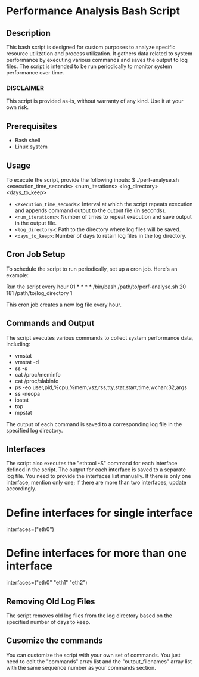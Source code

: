 # Performance Analysis Bash Script

## Description
This bash script is designed for custom purposes to analyze specific resource utilization and process utilization. 
It gathers data related to system performance by executing various commands and saves the output to log files. 
The script is intended to be run periodically to monitor system performance over time.

### DISCLAIMER
This script is provided as-is, without warranty of any kind. Use it at your own risk.

## Prerequisites
- Bash shell
- Linux system

## Usage
To execute the script, provide the following inputs:
$ ./perf-analyse.sh <execution_time_seconds> <num_iterations> <log_directory> <days_to_keep>

- `<execution_time_seconds>`: Interval at which the script repeats execution and appends command output to the output file (in seconds).
- `<num_iterations>`: Number of times to repeat execution and save output in the output file.
- `<log_directory>`: Path to the directory where log files will be saved.
- `<days_to_keep>`: Number of days to retain log files in the log directory.

## Cron Job Setup
To schedule the script to run periodically, set up a cron job. Here's an example:

Run the script every hour
01 * * * * /bin/bash /path/to/perf-analyse.sh 20 181 /path/to/log_directory 1

This cron job creates a new log file every hour.

## Commands and Output
The script executes various commands to collect system performance data, including:
- vmstat
- vmstat -d
- ss -s
- cat /proc/meminfo
- cat /proc/slabinfo
- ps -eo user,pid,%cpu,%mem,vsz,rss,tty,stat,start,time,wchan:32,args
- ss -neopa
- iostat
- top
- mpstat

The output of each command is saved to a corresponding log file in the specified log directory.

## Interfaces
The script also executes the "ethtool -S" command for each interface defined in the script. The output for each interface is saved to a separate log file.
You need to provide the interfaces list manually. If there is only one interface, mention only one; if there are more than two interfaces, update accordingly.

# Define interfaces for single interface
interfaces=("eth0")

# Define interfaces for more than one interface
interfaces=("eth0" "eth1" "eth2")

## Removing Old Log Files
The script removes old log files from the log directory based on the specified number of days to keep.

## Cusomize the commands 
You can customize the script with your own set of commands.
You just need to edit the "commands" array list and the "output_filenames" array list with the same sequence number as your commands section.
